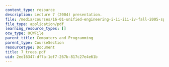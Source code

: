 ```yaml
---
content_type: resource
description: Lecture 7 (2004) presentation.
file: /media/courses/16-01-unified-engineering-i-ii-iii-iv-fall-2005-spring-2006/2ee16347df7a1ef7267b817c27e4e61b_7_trees.pdf
file_type: application/pdf
learning_resource_types: []
ocw_type: OCWFile
parent_title: Computers and Programming
parent_type: CourseSection
resourcetype: Document
title: 7_trees.pdf
uid: 2ee16347-df7a-1ef7-267b-817c27e4e61b
---
```

